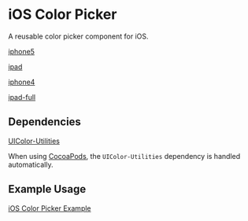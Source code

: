 # iOS Color Picker

A reusable color picker component for iOS. 

[iphone5]

[ipad]

[iphone4]

[ipad-full]

## Dependencies

[UIColor-Utilities](https://github.com/fcanas/uicolor-utilities)

When using [CocoaPods](http://cocoapods.org), the `UIColor-Utilities` dependency is handled automatically.

## Example Usage

[iOS Color Picker Example](https://github.com/fcanas/ios-color-picker-example)

[iphone5]: http://www.fabiancanas.com/img/color-picker-iphone-5.png "iOS Color Picker on an iPhone 5"
[ipad]: http://www.fabiancanas.com/img/color-picker-ipad.png "iOS Color Picker on an iPad"
[iphone4]: http://www.fabiancanas.com/img/color-picker-iphone-4.png "iOS Color Picker on an iPhone 4"
[ipad-full]: http://www.fabiancanas.com/img/color-picker-ipad-landscape.png "iOS Color Picker full screen on an iPad"